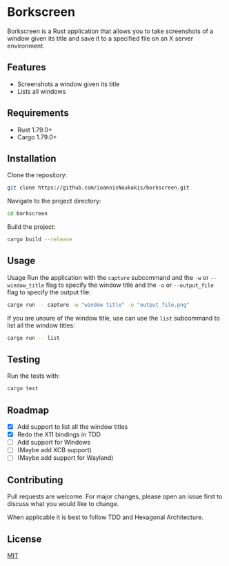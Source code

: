 # Borkscreen

Borkscreen is a Rust application that allows you to take screenshots of a window given its title and save it to a
specified file on an X server environment.

## Features

- Screenshots a window given its title
- Lists all windows

## Requirements

- Rust 1.79.0+
- Cargo 1.79.0+

## Installation

Clone the repository:

```bash
git clone https://github.com/ioannisNoukakis/borkscreen.git
```

Navigate to the project directory:

```bash
cd borkscreen
```

Build the project:

```bash
cargo build --release
```

## Usage

Usage
Run the application with the `capture` subcommand and the `-w` or `--window_title` flag to specify the window title and the `-o` or `--output_file`
flag to specify the output file:

```bash
cargo run -- capture -w "window title" -o "output_file.png"
```

If you are unsure of the window title, use can use the `list` subcommand to list all the window titles:

```bash
cargo run -- list
```

## Testing

Run the tests with:

```bash
cargo test
```

## Roadmap

- [x] Add support to list all the window titles
- [x] Redo the X11 bindings in TDD
- [ ] Add support for Windows
- [ ] (Maybe add XCB support)
- [ ] (Maybe add support for Wayland)

## Contributing
Pull requests are welcome. For major changes, please open an issue first to discuss what you would like to change.

When applicable it is best to follow TDD and Hexagonal Architecture.

## License

[MIT](https://choosealicense.com/licenses/mit/)